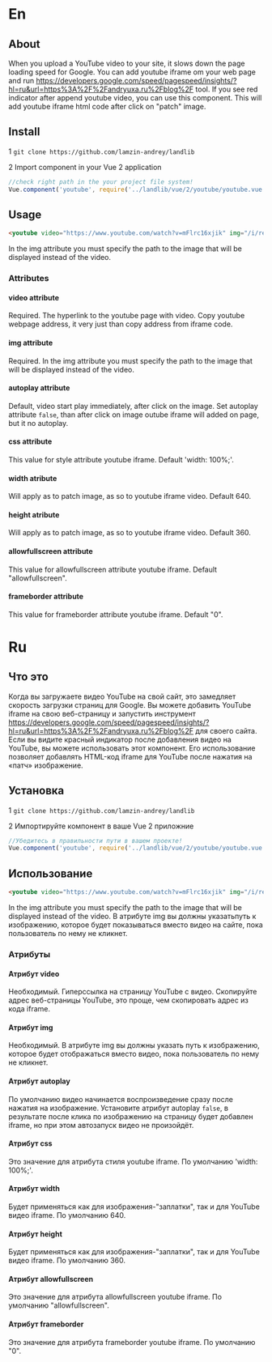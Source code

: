 # En

## About

When you upload a YouTube video to your site, it slows down the page loading speed for Google.
You can add youtube iframe om your web page and run https://developers.google.com/speed/pagespeed/insights/?hl=ru&url=https%3A%2F%2Fandryuxa.ru%2Fblog%2F tool. If you see red indicator after append youtube video, you can use this component. This will add youtube iframe html code after click on "patch" image.

## Install

1 `git clone https://github.com/lamzin-andrey/landlib`

2 Import component in your Vue 2 application 
```javascript
//check right path in the your project file system!
Vue.component('youtube', require('../landlib/vue/2/youtube/youtube.vue'));
```

## Usage 
```html
<youtube video="https://www.youtube.com/watch?v=mFlrc16xjik" img="/i/relaxdemo.jpg" autoplay="false"></youtube>
```

In the img attribute you must specify the path to the image that will be displayed instead of the video.

### Attributes

#### video attribute

Required.
The hyperlink to the youtube page with video. Copy youtube webpage address, it very just than copy address from iframe code.

#### img attribute

Required.
In the img attribute you must specify the path to the image that will be displayed instead of the video.

#### autoplay attribute

Default, video start play immediately, after click on the image. Set autoplay attribute `false`, than after click on image outube iframe will added on page, but it no autoplay.

#### css attribute

This value for style attribute youtube iframe. Default 'width: 100%;'.

#### width atribute

Will apply as to patch image, as so to youtube iframe video. Default 640.

#### height atribute

Will apply as to patch image, as so to youtube iframe video. Default 360.

#### allowfullscreen attribute

This value for allowfullscreen attribute youtube iframe. Default "allowfullscreen".

#### frameborder attribute

This value for frameborder attribute youtube iframe. Default "0".

# Ru

## Что это

Когда вы загружаете видео YouTube на свой сайт, это замедляет скорость загрузки страниц для Google.
Вы можете добавить  YouTube iframe на свою веб-страницу и запустить инструмент https://developers.google.com/speed/pagespeed/insights/?hl=ru&url=https%3A%2F%2Fandryuxa.ru%2Fblog%2F для своего сайта. Если вы видите красный индикатор после добавления видео на YouTube, вы можете использовать этот компонент. Его использование позволяет добавлять HTML-код iframe для YouTube после нажатия на «патч» изображение.

## Установка

1 `git clone https://github.com/lamzin-andrey/landlib`

2 Импортируйте компонент в ваше Vue 2 приложние
```javascript
//Убедитесь в правильности пути в вашем проекте!
Vue.component('youtube', require('../landlib/vue/2/youtube/youtube.vue'));
```

## Использование

```html
<youtube video="https://www.youtube.com/watch?v=mFlrc16xjik" img="/i/relaxdemo.jpg" autoplay="false"></youtube>
```

In the img attribute you must specify the path to the image that will be displayed instead of the video.
В атрибуте img вы должны указатьпуть к изображению, которое будет показываться вместо видео на сайте, пока пользователь по нему не кликнет.

### Атрибуты

#### Атрибут video

Необходимый.
Гиперссылка на страницу YouTube с видео. Скопируйте адрес веб-страницы YouTube, это проще, чем скопировать адрес из кода iframe.

#### Атрибут img

Необходимый.
В атрибуте img вы должны указать путь к изображению, которое будет отображаться вместо видео, пока пользователь по нему не кликнет.

#### Атрибут autoplay

По умолчанию видео начинается воспроизведение сразу после нажатия на изображение. Установите атрибут autoplay `false`, в результате после клика по изображению на страницу будет добавлен iframe, но при этом автозапуск видео не произойдёт.

#### Атрибут css

Это значение для атрибута стиля youtube iframe. По умолчанию 'width: 100%;'.

#### Атрибут width

Будет применяться как для изображения-"заплатки", так и для YouTube видео iframe. По умолчанию 640.

#### Атрибут height

Будет применяться как для изображения-"заплатки", так и для YouTube видео iframe. По умолчанию 360.

#### Атрибут allowfullscreen

Это значение для атрибута allowfullscreen youtube iframe. По умолчанию "allowfullscreen".

#### Атрибут frameborder

Это значение для атрибута frameborder youtube iframe. По умолчанию "0".